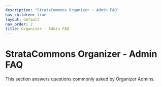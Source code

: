 ```yaml
---
description: "StrataCommons Organizer - Admin FAQ"
has_children: true
layout: default
nav_order: 2
title: Organizer - Admin FAQ
---
```


# StrataCommons Organizer - Admin FAQ

This section answers questions commonly asked by Organizer Admins.
